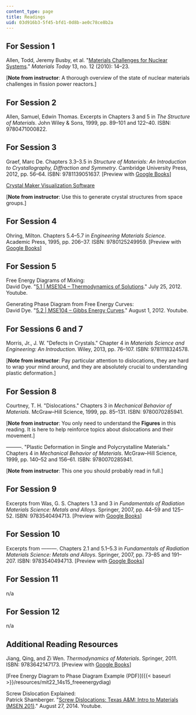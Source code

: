 ```yaml
---
content_type: page
title: Readings
uid: 03d916b3-5f45-bfd1-0d8b-ae0c78ce8b2a
---
```


For Session 1
-------------

Allen, Todd, Jeremy Busby, et al. "[Materials Challenges for Nuclear Systems](http://dx.doi.org/10.1016/S1369-7021(10)70220-0)." _Materials Today_ 13, no. 12 (2010): 14–23.

\[**Note from instructor**: A thorough overview of the state of nuclear materials challenges in fission power reactors.\]

For Session 2
-------------

Allen, Samuel, Edwin Thomas. Excerpts in Chapters 3 and 5 in _The Structure of Materials_. John Wiley & Sons, 1999, pp. 89–101 and 122–40. ISBN: 9780471000822.

For Session 3
-------------

Graef, Marc De. Chapters 3.3–3.5 in _Structure of Materials: An Introduction to Crystallography, Diffraction and Symmetry_. Cambridge University Press, 2012, pp. 56–64. ISBN: 9781139051637. \[Preview with [Google Books](http://books.google.com/books?id=NMUgAwAAQBAJ&pg=PA56#v=onepage)\]

[Crystal Maker Visualization Software](http://crystalmaker.com/)

\[**Note from instructor**: Use this to generate crystal structures from space groups.\]

For Session 4
-------------

Ohring, Milton. Chapters 5.4–5.7 in _Engineering Materials Science_. Academic Press, 1995, pp. 206–37. ISBN: 9780125249959. \[Preview with [Google Books](http://books.google.com/books?id=G36o9PM8aLIC&pg=PA209#v=onepage)\]

For Session 5
-------------

Free Energy Diagrams of Mixing:  
David Dye. "[5.1 | MSE104 – Thermodynamics of Solutions](https://www.youtube.com/watch?v=SL1qwsQMp_8)." July 25, 2012. Youtube.

Generating Phase Diagram from Free Energy Curves:  
David Dye. "[5.2 | MSE104 – Gibbs Energy Curves](https://www.youtube.com/watch?v=WgWDN0K79LU)." August 1, 2012. Youtube.

For Sessions 6 and 7
--------------------

Morris, Jr., J. W. "Defects in Crystals." Chapter 4 in _Materials Science and Engineering: An Introduction_. Wiley, 2013, pp. 76–107. ISBN: 9781118324578.

\[**Note from instructor**: Pay particular attention to dislocations, they are hard to wrap your mind around, and they are absolutely crucial to understanding plastic deformation.\]

For Session 8
-------------

Courtney, T. H. "Dislocations." Chapters 3 in _Mechanical Behavior of Materials_. McGraw–Hill Science, 1999, pp. 85–131. ISBN: 9780070285941.

\[**Note from instructor**: You only need to understand the **Figures** in this reading. It is here to help reinforce topics about dislocations and their movement.\]

———. "Plastic Deformation in Single and Polycrystalline Materials." Chapters 4 in _Mechanical Behavior of Materials_. McGraw–Hill Science, 1999, pp. 140–52 and 156–61. ISBN: 9780070285941.

\[**Note from instructor**: This one you should probably read in full.\]

For Session 9
-------------

Excerpts from Was, G. S. Chapters 1.3 and 3 in _Fundamentals of Radiation Materials Science: Metals and Alloys_. Springer, 2007, pp. 44–59 and 125–52. ISBN: 9783540494713. \[Preview with [Google Books](http://books.google.com/books?id=0N06swAJI0AC&pg=PA44#v=onepage)\]

For Session 10
--------------

Excerpts from ———. Chapters 2.1 and 5.1–5.3 in _Fundamentals of Radiation Materials Science: Metals and Alloys_. Springer, 2007, pp. 73–85 and 191–207. ISBN: 9783540494713. \[Preview with [Google Books](http://books.google.com/books?id=0N06swAJI0AC&pg=PA73#v=onepage)\]

For Session 11
--------------

n/a

For Session 12
--------------

n/a

Additional Reading Resources
----------------------------

Jiang, Qing, and Zi Wen. _Thermodynamics of Materials_. Springer, 2011. ISBN: 9783642147173. \[Preview with [Google Books](http://books.google.com/books?id=3TfJOP2kd6YC&printsec=frontcover)\]

[Free Energy Diagram to Phase Diagram Example (PDF)]({{< baseurl >}}/resources/mit22_14s15_freeenergydiag)

Screw Dislocation Explained:  
Patrick Shamberger. "[Screw Dislocations: Texas A&M: Intro to Materials (MSEN 201)](https://www.youtube.com/watch?v=TxJOP3hA6To)." August 27, 2014. Youtube.